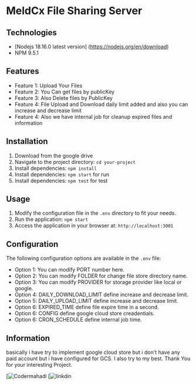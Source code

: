 # MeldCx File Sharing Server

## Technologies

- [Nodejs 18.16.0 latest version] (https://nodejs.org/en/download)
- NPM 9.5.1

## Features

- Feature 1: Upload Your Files
- Feature 2: You Can get files by publicKey
- Feature 3: Also Delete files by PublicKey
- Feature 4: File Upload and Download daily limit added and also you can increase and decrease limit
- Feature 4: Also we have internal job for cleanup expired files and information

## Installation

1. Download from the google drive
2. Navigate to the project directory: `cd your-project`
3. Install dependencies: `npm install`
4. Install dependencies: `npm start` for run
5. Install dependencies: `npm test` for test

## Usage

1. Modify the configuration file in the `.env` directory to fit your needs.
2. Run the application: `npm start`
3. Access the application in your browser at: `http://localhost:3001`

## Configuration

The following configuration options are available in the `.env` file:

- Option 1: You can modify PORT number here.
- Option 2: You can modify FOLDER for change file store directory name.
- Option 3: You can modify PROVIDER for storage provider like local or google.
- Option 4: DAILY_DOWNLOAD_LIMIT define increase and decrease limit.
- Option 5: DAILY_UPLOAD_LIMIT define increase and decrease limit.
- Option 6: EXPIRED_TIME define file expire time in a second.
- Option 6: CONFIG define google cloud store creadentials.
- Option 6: CRON_SCHEDULE define internal job time.

## Information

basically i have try to implement google cloud store but i don't have any paid account but i have configured for GCS.
I also try to my best. Thank You for your interesting Project.

[![Codermahadi](https://github.com/codermahadi)
[![linkdin](https://www.linkedin.com/in/mahadi-hasan-606548103/)
